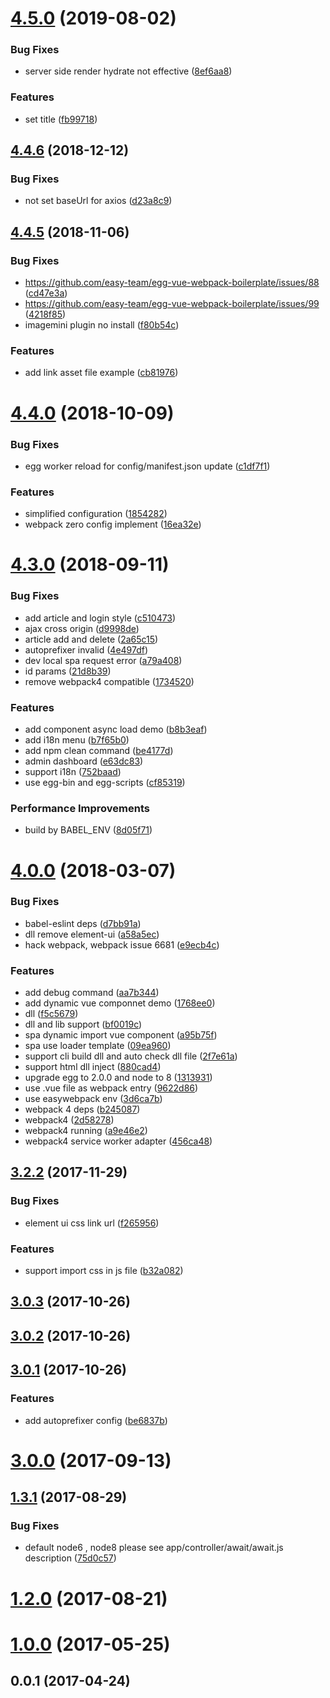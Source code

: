 # [4.5.0](https://github.com/easy-team/egg-vue-webpack-boilerplate/compare/4.4.6...4.5.0) (2019-08-02)


### Bug Fixes

* server side render hydrate not effective ([8ef6aa8](https://github.com/easy-team/egg-vue-webpack-boilerplate/commit/8ef6aa8))


### Features

* set title ([fb99718](https://github.com/easy-team/egg-vue-webpack-boilerplate/commit/fb99718))



## [4.4.6](https://github.com/easy-team/egg-vue-webpack-boilerplate/compare/4.4.5...4.4.6) (2018-12-12)


### Bug Fixes

* not set baseUrl for axios ([d23a8c9](https://github.com/easy-team/egg-vue-webpack-boilerplate/commit/d23a8c9))



## [4.4.5](https://github.com/easy-team/egg-vue-webpack-boilerplate/compare/4.4.2...4.4.5) (2018-11-06)


### Bug Fixes

* https://github.com/easy-team/egg-vue-webpack-boilerplate/issues/88 ([cd47e3a](https://github.com/easy-team/egg-vue-webpack-boilerplate/commit/cd47e3a))
* https://github.com/easy-team/egg-vue-webpack-boilerplate/issues/99 ([4218f85](https://github.com/easy-team/egg-vue-webpack-boilerplate/commit/4218f85))
* imagemini plugin no install ([f80b54c](https://github.com/easy-team/egg-vue-webpack-boilerplate/commit/f80b54c))


### Features

* add link asset file example ([cb81976](https://github.com/easy-team/egg-vue-webpack-boilerplate/commit/cb81976))

# [4.4.0](https://github.com/easy-team/egg-vue-webpack-boilerplate/compare/4.3.0...4.4.0) (2018-10-09)


### Bug Fixes

* egg worker reload for config/manifest.json update ([c1df7f1](https://github.com/easy-team/egg-vue-webpack-boilerplate/commit/c1df7f1))


### Features

* simplified configuration ([1854282](https://github.com/easy-team/egg-vue-webpack-boilerplate/commit/1854282))
* webpack zero config implement ([16ea32e](https://github.com/easy-team/egg-vue-webpack-boilerplate/commit/16ea32e))



# [4.3.0](https://github.com/easy-team/egg-vue-webpack-boilerplate/compare/4.0.0...4.3.0) (2018-09-11)


### Bug Fixes

* add article and login style ([c510473](https://github.com/easy-team/egg-vue-webpack-boilerplate/commit/c510473))
* ajax cross origin ([d9998de](https://github.com/easy-team/egg-vue-webpack-boilerplate/commit/d9998de))
* article add and delete ([2a65c15](https://github.com/easy-team/egg-vue-webpack-boilerplate/commit/2a65c15))
* autoprefixer invalid ([4e497df](https://github.com/easy-team/egg-vue-webpack-boilerplate/commit/4e497df))
* dev local spa request error ([a79a408](https://github.com/easy-team/egg-vue-webpack-boilerplate/commit/a79a408))
* id params ([21d8b39](https://github.com/easy-team/egg-vue-webpack-boilerplate/commit/21d8b39))
* remove webpack4 compatible ([1734520](https://github.com/easy-team/egg-vue-webpack-boilerplate/commit/1734520))


### Features

* add component async load demo ([b8b3eaf](https://github.com/easy-team/egg-vue-webpack-boilerplate/commit/b8b3eaf))
* add i18n menu ([b7f65b0](https://github.com/easy-team/egg-vue-webpack-boilerplate/commit/b7f65b0))
* add npm clean command ([be4177d](https://github.com/easy-team/egg-vue-webpack-boilerplate/commit/be4177d))
* admin dashboard ([e63dc83](https://github.com/easy-team/egg-vue-webpack-boilerplate/commit/e63dc83))
* support i18n ([752baad](https://github.com/easy-team/egg-vue-webpack-boilerplate/commit/752baad))
* use egg-bin and egg-scripts ([cf85319](https://github.com/easy-team/egg-vue-webpack-boilerplate/commit/cf85319))


### Performance Improvements

* build by BABEL_ENV ([8d05f71](https://github.com/easy-team/egg-vue-webpack-boilerplate/commit/8d05f71))



# [4.0.0](https://github.com/easy-team/egg-vue-webpack-boilerplate/compare/3.5.0...4.0.0) (2018-03-07)


### Bug Fixes

* babel-eslint deps ([d7bb91a](https://github.com/easy-team/egg-vue-webpack-boilerplate/commit/d7bb91a))
* dll remove element-ui ([a58a5ec](https://github.com/easy-team/egg-vue-webpack-boilerplate/commit/a58a5ec))
* hack webpack, webpack issue 6681 ([e9ecb4c](https://github.com/easy-team/egg-vue-webpack-boilerplate/commit/e9ecb4c))


### Features

* add debug command ([aa7b344](https://github.com/easy-team/egg-vue-webpack-boilerplate/commit/aa7b344))
* add dynamic vue componnet demo ([1768ee0](https://github.com/easy-team/egg-vue-webpack-boilerplate/commit/1768ee0))
* dll ([f5c5679](https://github.com/easy-team/egg-vue-webpack-boilerplate/commit/f5c5679))
* dll and lib support ([bf0019c](https://github.com/easy-team/egg-vue-webpack-boilerplate/commit/bf0019c))
* spa dynamic import vue component ([a95b75f](https://github.com/easy-team/egg-vue-webpack-boilerplate/commit/a95b75f))
* spa use loader template ([09ea960](https://github.com/easy-team/egg-vue-webpack-boilerplate/commit/09ea960))
* support cli build dll and auto check dll file ([2f7e61a](https://github.com/easy-team/egg-vue-webpack-boilerplate/commit/2f7e61a))
* support html dll inject ([880cad4](https://github.com/easy-team/egg-vue-webpack-boilerplate/commit/880cad4))
* upgrade egg to 2.0.0 and node to 8 ([1313931](https://github.com/easy-team/egg-vue-webpack-boilerplate/commit/1313931))
* use .vue file as webpack entry ([9622d86](https://github.com/easy-team/egg-vue-webpack-boilerplate/commit/9622d86))
* use easywebpack env ([3d6ca7b](https://github.com/easy-team/egg-vue-webpack-boilerplate/commit/3d6ca7b))
* webpack 4 deps ([b245087](https://github.com/easy-team/egg-vue-webpack-boilerplate/commit/b245087))
* webpack4 ([2d58278](https://github.com/easy-team/egg-vue-webpack-boilerplate/commit/2d58278))
* webpack4 running ([a9e46e2](https://github.com/easy-team/egg-vue-webpack-boilerplate/commit/a9e46e2))
* webpack4 service worker adapter ([456ca48](https://github.com/easy-team/egg-vue-webpack-boilerplate/commit/456ca48))



## [3.2.2](https://github.com/easy-team/egg-vue-webpack-boilerplate/compare/v3.0.3...3.2.2) (2017-11-29)


### Bug Fixes

* element ui css link url ([f265956](https://github.com/easy-team/egg-vue-webpack-boilerplate/commit/f265956))


### Features

* support import css in js file ([b32a082](https://github.com/easy-team/egg-vue-webpack-boilerplate/commit/b32a082))



## [3.0.3](https://github.com/easy-team/egg-vue-webpack-boilerplate/compare/v3.0.2...v3.0.3) (2017-10-26)



## [3.0.2](https://github.com/easy-team/egg-vue-webpack-boilerplate/compare/v3.0.1...v3.0.2) (2017-10-26)



## [3.0.1](https://github.com/easy-team/egg-vue-webpack-boilerplate/compare/3.0.0...v3.0.1) (2017-10-26)


### Features

* add autoprefixer config ([be6837b](https://github.com/easy-team/egg-vue-webpack-boilerplate/commit/be6837b))



# [3.0.0](https://github.com/easy-team/egg-vue-webpack-boilerplate/compare/1.3.1...3.0.0) (2017-09-13)



## [1.3.1](https://github.com/easy-team/egg-vue-webpack-boilerplate/compare/1.2.0...1.3.1) (2017-08-29)


### Bug Fixes

* default node6 , node8 please see app/controller/await/await.js description ([75d0c57](https://github.com/easy-team/egg-vue-webpack-boilerplate/commit/75d0c57))



# [1.2.0](https://github.com/easy-team/egg-vue-webpack-boilerplate/compare/1.0.0...1.2.0) (2017-08-21)



# [1.0.0](https://github.com/easy-team/egg-vue-webpack-boilerplate/compare/0.6.0...1.0.0) (2017-05-25)


## 0.0.1 (2017-04-24)



